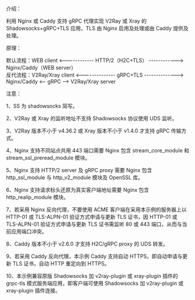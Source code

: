 介绍：

利用 Nginx 或 Caddy 支持 gRPC 代理实现 V2Ray 或 Xray 的 Shadowsocks+gRPC+TLS 应用，TLS 由 Nginx 启用及处理或由 Caddy 提供及处理。

原理：

默认流程：WEB client <------------ HTTP/2（H2C+TLS） ------------> Nginx/Caddy（WEB server）  
反代流程：V2Ray/Xray client <-------------- gRPC+TLS --------------> Nginx/Caddy <-- gRPC --> V2Ray/Xray server

注意：

1、SS 为 shadowsocks 简写。

2、V2Ray 或 Xray 的监听地址不支持 Shadowsocks 协议使用 UDS 监听。

3、V2Ray 版本不小于 v4.36.2 或 Xray 版本不小于 v1.4.0 才支持 gRPC 传输方式。

4、Nginx 支持不同站点共用 443 端口需要 Nginx 包含 stream_core_module 和 stream_ssl_preread_module 模块。

5、Nginx 支持 HTTP/2 server 及 gRPC proxy 需要 Nginx 包含 http_ssl_module 与 http_v2_module 模块及 OpenSSL 库。

6、Nginx 支持请求标头还原为真实客户端地址需要 Nginx 包含 http_realip_module 模块。

7、若采用 Nginx 反向代理，不要使用 ACME 客户端在采用本示例的服务器上以 HTTP-01 或 TLS-ALPN-01 验证方式申请与更新 TLS 证书，因 HTTP-01 或 TLS-ALPN-01 验证方式申请与更新 TLS 证书需监听 80 或 443 端口，从而与当前应用端口冲突。

8、Caddy 版本不小于 v2.6.0 才支持 H2C/gRPC proxy 的 UDS 转发。

9、若采用 Caddy 反向代理，本示例 Caddy 支持自动 HTTPS，即自动申请与更新 TLS 证书，自动 HTTP 重定向到 HTTPS。

10、本示例兼容原版 Shadowsocks 加 v2ray-plugin 或 xray-plugin 插件的 grpc-tls 模式服务端应用，即客户端可使用 Shadowsocks 加 v2ray-plugin 或 xray-plugin 插件连接。
